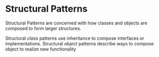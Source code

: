 # Structural Patterns
Structural Patterns are concerned with how classes and objects are composed to form larger
structures.

Structural *class* patterns use inheritance to compose interfaces or implementations.
Structural *object* patterns describe ways to compose object to realize new functionality
